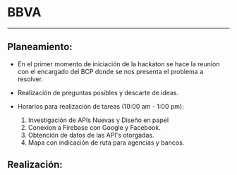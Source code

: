 # BBVA
___

## Planeamiento:
* En el primer momento de iniciación de la hackaton se hace la reunion con el encargado del BCP donde se nos presenta el problema a resolver.
    
* Realización de preguntas posibles y descarte de ideas.
    
* Horarios para realización de tareas (10:00 am - 1:00 pm):

     1. Investigación de APIs Nuevas y Diseño en papel
     2. Conexion a Firebase con Google y Facebook.
     3. Obtención de datos de las API's otorgadas.
     4. Mapa con indicación de ruta para agencias y bancos.

## Realización: 

